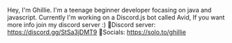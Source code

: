 Hey, I'm Ghillie. 
I'm a teenage beginner developer focasing on java and javascript.
Currently I'm working on a Discord.js bot called Avid, If you want more info join my discord server :)
🔗Discord server: https://discord.gg/StSa3jDMT9
🔗Socials: https://solo.to/ghillie
